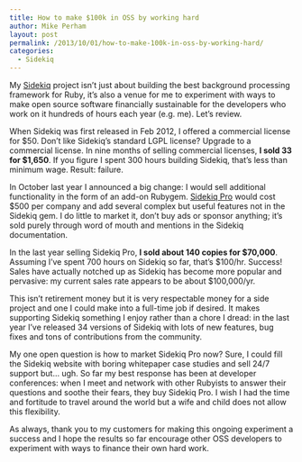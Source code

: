 ```yaml
---
title: How to make $100k in OSS by working hard
author: Mike Perham
layout: post
permalink: /2013/10/01/how-to-make-100k-in-oss-by-working-hard/
categories:
  - Sidekiq
---
```

My [Sidekiq][1] project isn&#8217;t just about building the best background processing framework for Ruby, it&#8217;s also a venue for me to experiment with ways to make open source software financially sustainable for the developers who work on it hundreds of hours each year (e.g. me). Let&#8217;s review.

<!--more-->

When Sidekiq was first released in Feb 2012, I offered a commercial license for $50. Don&#8217;t like Sidekiq&#8217;s standard LGPL license? Upgrade to a commercial license. In nine months of selling commercial licenses, **I sold 33 for $1,650**. If you figure I spent 300 hours building Sidekiq, that&#8217;s less than minimum wage. Result: failure.

In October last year I announced a big change: I would sell additional functionality in the form of an add-on Rubygem. [Sidekiq Pro][2] would cost $500 per company and add several complex but useful features not in the Sidekiq gem. I do little to market it, don&#8217;t buy ads or sponsor anything; it&#8217;s sold purely through word of mouth and mentions in the Sidekiq documentation.

In the last year selling Sidekiq Pro, **I sold about 140 copies for $70,000**. Assuming I&#8217;ve spent 700 hours on Sidekiq so far, that&#8217;s $100/hr. Success! Sales have actually notched up as Sidekiq has become more popular and pervasive: my current sales rate appears to be about $100,000/yr.

This isn&#8217;t retirement money but it is very respectable money for a side project and one I could make into a full-time job if desired. It makes supporting Sidekiq something I enjoy rather than a chore I dread: in the last year I&#8217;ve released 34 versions of Sidekiq with lots of new features, bug fixes and tons of contributions from the community.

My one open question is how to market Sidekiq Pro now? Sure, I could fill the Sidekiq website with boring whitepaper case studies and sell 24/7 support but&#8230; ugh. So far my best response has been at developer conferences: when I meet and network with other Rubyists to answer their questions and soothe their fears, they buy Sidekiq Pro. I wish I had the time and fortitude to travel around the world but a wife and child does not allow this flexibility.

As always, thank you to my customers for making this ongoing experiment a success and I hope the results so far encourage other OSS developers to experiment with ways to finance their own hard work.

 [1]: http://sidekiq.org
 [2]: http://sidekiq.org/pro
